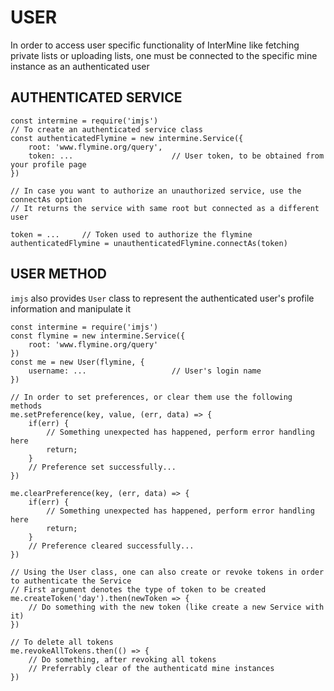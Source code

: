 # USER

In order to access user specific functionality of InterMine like fetching private lists or uploading lists, one must be connected to the specific mine instance as an authenticated user

## AUTHENTICATED SERVICE
```
const intermine = require('imjs')
// To create an authenticated service class
const authenticatedFlymine = new intermine.Service({
    root: 'www.flymine.org/query',
    token: ...                      // User token, to be obtained from your profile page
})

// In case you want to authorize an unauthorized service, use the connectAs option
// It returns the service with same root but connected as a different user

token = ...     // Token used to authorize the flymine
authenticatedFlymine = unauthenticatedFlymine.connectAs(token)
```

## USER METHOD 
`imjs` also provides `User` class to represent the authenticated user's profile information and manipulate it

```
const intermine = require('imjs')
const flymine = new intermine.Service({
    root: 'www.flymine.org/query'
})
const me = new User(flymine, {
    username: ...                   // User's login name
})

// In order to set preferences, or clear them use the following methods
me.setPreference(key, value, (err, data) => {
    if(err) {
        // Something unexpected has happened, perform error handling here
        return;
    }
    // Preference set successfully...
})

me.clearPreference(key, (err, data) => {
    if(err) {
        // Something unexpected has happened, perform error handling here
        return;
    }
    // Preference cleared successfully...
})

// Using the User class, one can also create or revoke tokens in order to authenticate the Service
// First argument denotes the type of token to be created
me.createToken('day').then(newToken => {
    // Do something with the new token (like create a new Service with it)
})

// To delete all tokens
me.revokeAllTokens.then(() => {
    // Do something, after revoking all tokens
    // Preferrably clear of the authenticatd mine instances
})
```